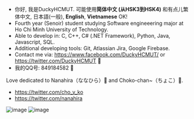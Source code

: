 - 你好, 我是DuckyHCMUT. 可能使用**简体中文 (从HSK3到HSK4)** 和有点儿繁体中文, 日本語(一般), **English**, **Vietnamese** OK!
- Fourth year (Senoir) student studying Software engineeering major at Ho Chi Minh University of Technology. 
- Able to develop in: C, C++, C# (.NET Framework), Python, Java, Javascript, SQL.
- Additional developing tools: Git, Atlassian Jira, Google Firebase.
- Contact me via: https://www.facebook.com/DuckyHCMUT/ or https://twitter.com/DuckyHCMUT 🍦
- 我的QQ号: 849184582 🐧

Love dedicated to Nanahira（ななひら）🧀 and Choko-chan~（ちょこ）🍫. 
- https://twitter.com/cho_v_ko
- https://twitter.com/nanahira

![image](https://user-images.githubusercontent.com/75155228/158004899-c28a953a-ec22-49d3-a739-d6352abf4883.png)
![image](https://user-images.githubusercontent.com/75155228/158004905-dbe0f49c-5958-4ae4-b11c-fcd8f22101c0.png)


<!---
DuckyHCMUT/DuckyHCMUT is a ✨ special ✨ repository because its `README.md` (this file) appears on your GitHub profile.
You can click the Preview link to take a look at your changes.
--->
